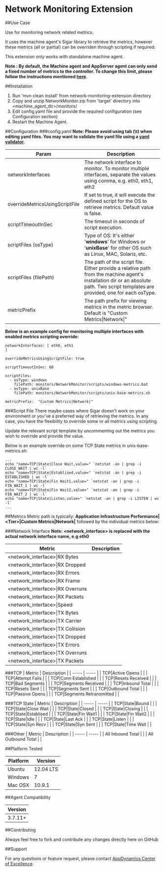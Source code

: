 # Network Monitoring Extension  

##Use Case

Use for monitoring network related metrics.

It uses the machine agent's Sigar library to retrieve the metrics, however these metrics (all or partial) can be overriden through scripting if required.

This extension only works with standalone machine agent. 

**Note : By default, the Machine agent and AppServer agent can only send a fixed number of metrics to the controller. To change this limit, please follow the instructions mentioned [here](http://docs.appdynamics.com/display/PRO14S/Metrics+Limits).**

##Installation
1. Run 'mvn clean install' from network-monitoring-extension directory
2. Copy and unzip NetworkMonitor.zip from 'target' directory into \<machine_agent_dir\>/monitors/
3. Edit config.yaml file and provide the required configuration (see Configuration section)
4. Restart the Machine Agent.

##Configuration
###config.yaml
**Note: Please avoid using tab (\t) when editing yaml files. You may want to validate the yaml file using a [yaml validator](http://yamllint.com/).**

| Param | Description |
| ----- | ----- |
| networkInterfaces | The network interface to monitor. To monitor multiple interfaces, separate the values using comma, e.g. eth0, eth1, eth2  |
| overrideMetricsUsingScriptFile | If set to true, it will execute the defined script for the OS to retrieve metrics. Default value is false.|
| scriptTimeoutInSec | The timeout in seconds of script execution.|
| scriptFiles (osType) | Type of OS: It's either '**windows**' for Windows or '**unixBase**' for other OS such as Linux, MAC, Solaris, etc.|
| scriptFiles (filePath) | The path of the script file. Either provide a relative path from the machine agent's installation dir or an absolute path. Two script templates are provided, one for each osType.|
| metricPrefix | The path prefix for viewing metrics in the metric browser. Default is "Custom Metrics&#124;Network&#124;"|

**Below is an example config for monitoring multiple interfaces with enabled metrics scripting override:**

~~~~
networkInterfaces: [ eth0, eth1
]

overrideMetricsUsingScriptFile: true

scriptTimeoutInSec: 60

scriptFiles:
  - osType: windows
    filePath: monitors/NetworkMonitor/scripts/windows-metrics.bat
  - osType: unixBase
    filePath: monitors/NetworkMonitor/scripts/unix-base-metrics.sh

metricPrefix:  "Custom Metrics|Network|"
~~~~

###Script File
There maybe cases where Sigar doesn't work on your environment or you've a preferred way of retrieving the metrics. In any case, you have the flexibility to override some or all metrics using scripting.

Update the relevant script template by uncommenting out the metrics you wish to override and provide the value.

Below is an example override on some TCP State metrics in unix-base-metrics.sh:

~~~~
...
echo "name=TCP|State|Close Wait,value=" `netstat -an | grep -i CLOSE_WAIT | wc -l`
echo "name=TCP|State|Establised,value=" `netstat -an | grep -i ESTABLISHED | wc -l`
echo "name=TCP|State|Fin Wait1,value=" `netstat -an | grep -i FIN_WAIT_1 | wc -l`
echo "name=TCP|State|Fin Wait2,value=" `netstat -an | grep -i FIN_WAIT_2 | wc -l`
echo "name=TCP|State|Listen,value=" `netstat -an | grep -i LISTEN | wc -l`
...
~~~~ 


##Metrics
Metric path is typically: **Application Infrastructure Performance|\<Tier\>|Custom Metrics|Network|** followed by the individual metrics below:

###Network Interface
**Note: \<network_interface\> is replaced with the actual network interface name, e.g eth0**

| Metric | Description |
| ----- | ----- |
| \<network_interface\>&#124;RX Bytes | |
| \<network_interface\>&#124;RX Dropped | |
| \<network_interface\>&#124;RX Errors | |
| \<network_interface\>&#124;RX Frame | |
| \<network_interface\>&#124;RX Overruns | |
| \<network_interface\>&#124;RX Packets | |
| \<network_interface\>&#124;Speed | |
| \<network_interface\>&#124;TX Bytes | |
| \<network_interface\>&#124;TX Carrier | |
| \<network_interface\>&#124;TX Collision | |
| \<network_interface\>&#124;TX Dropped | |
| \<network_interface\>&#124;TX Errors | |
| \<network_interface\>&#124;TX Overruns | |
| \<network_interface\>&#124;TX Packets | |

###TCP
| Metric | Description |
| ----- | ----- |
| TCP&#124;Active Opens | |
| TCP&#124;Attempt Fails | |
| TCP&#124;Conn Established | |
| TCP&#124;Resets Received | |
| TCP&#124;Bad Segments | |
| TCP&#124;Segments Received | |
| TCP&#124;Inbound Total | |
| TCP&#124;Resets Sent | |
| TCP&#124;Segments Sent | |
| TCP&#124;Outbound Total | |
| TCP&#124;Passive Opens | |
| TCP&#124;Segments Retransmitted | |

###TCP State
| Metric | Description |
| ----- | ----- |
| TCP&#124;State&#124;Bound | |
| TCP&#124;State&#124;Close Wait | |
| TCP&#124;State&#124;Closed | |
| TCP&#124;State&#124;Closing | |
| TCP&#124;State&#124;Establised | |
| TCP&#124;State&#124;Fin Wait1 | |
| TCP&#124;State&#124;Fin Wait2 | |
| TCP&#124;State&#124;Idle | |
| TCP&#124;State&#124;Last Ack | |
| TCP&#124;State&#124;Listen | |
| TCP&#124;State&#124;Syn Recv | |
| TCP&#124;State&#124;Syn Sent | |
| TCP&#124;State&#124;Time Wait | |

###Other
| Metric | Description |
| ----- | ----- |
| All Inbound Total | |
| All Outbound Total | |

##Platform Tested

| Platform | Version |
| ----- | ----- |
| Ubuntu | 12.04 LTS |
| Windows | 7 |
| Mac OSX | 10.9.1 |

##Agent Compatibility

| Version |
| ----- |
| 3.7.11+ |

##Contributing

Always feel free to fork and contribute any changes directly here on GitHub

##Support

For any questions or feature request, please contact [AppDynamics Center of Excellence](mailto:ace-request@appdynamics.com).

